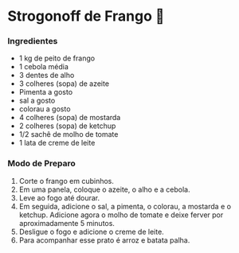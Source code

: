 # Strogonoff de Frango :chicken: 

### Ingredientes

- 1 kg de peito de frango
- 1 cebola média
- 3 dentes de alho
- 3 colheres (sopa) de azeite
- Pimenta a gosto
- sal a gosto
- colorau a gosto
- 4 colheres (sopa) de mostarda
- 2 colheres (sopa) de ketchup
- 1/2 sachê de molho de tomate
- 1 lata de creme de leite

### Modo de Preparo

1. Corte o frango em cubinhos.
2. Em uma panela, coloque o azeite, o alho e a cebola.
3. Leve ao fogo até dourar.
4. Em seguida, adicione o sal, a pimenta, o colorau, a mostarda e o ketchup. Adicione agora o molho de tomate e deixe ferver por aproximadamente 5 minutos.
5. Desligue o fogo e adicione o creme de leite.
6. Para acompanhar esse prato é arroz e batata palha.